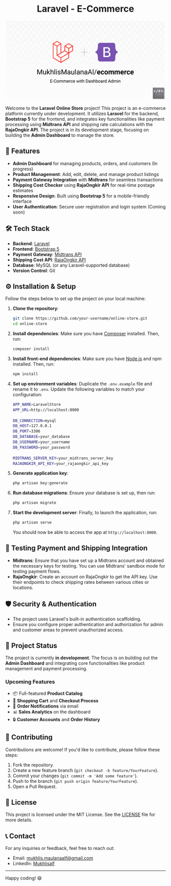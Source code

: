 <h1 align="center">Laravel - E-Commerce</h1>

![banner](banner-repo-github.png)

Welcome to the **Laravel Online Store** project! This project is an e-commerce platform currently under development. It utilizes **Laravel** for the backend, **Bootstrap 5** for the frontend, and integrates key functionalities like payment processing using **Midtrans API** and shipping rate calculations with the **RajaOngkir API**. The project is in its development stage, focusing on building the **Admin Dashboard** to manage the store.


## 🚀 Features

- **Admin Dashboard** for managing products, orders, and customers (In progress)
- **Product Management**: Add, edit, delete, and manage product listings
- **Payment Gateway Integration** with **Midtrans** for seamless transactions
- **Shipping Cost Checker** using **RajaOngkir API** for real-time postage estimates
- **Responsive Design**: Built using **Bootstrap 5** for a mobile-friendly interface
- **User Authentication**: Secure user registration and login system (Coming soon)

## 🛠️ Tech Stack

- **Backend**: [Laravel](https://laravel.com/)
- **Frontend**: [Bootstrap 5](https://getbootstrap.com/)
- **Payment Gateway**: [Midtrans API](https://midtrans.com/)
- **Shipping Cost API**: [RajaOngkir API](https://rajaongkir.com/)
- **Database**: MySQL (or any Laravel-supported database)
- **Version Control**: Git

## ⚙️ Installation & Setup

Follow the steps below to set up the project on your local machine:

1. **Clone the repository**:
    ```bash
    git clone https://github.com/your-username/online-store.git
    cd online-store
    ```

2. **Install dependencies**:
    Make sure you have [Composer](https://getcomposer.org/) installed. Then, run:
    ```bash
    composer install
    ```

3. **Install front-end dependencies**:
    Make sure you have [Node.js](https://nodejs.org/) and npm installed. Then, run:
    ```bash
    npm install
    ```

4. **Set up environment variables**:
    Duplicate the `.env.example` file and rename it to `.env`. Update the following variables to match your configuration:
    ```bash
    APP_NAME=LaravelStore
    APP_URL=http://localhost:8000

    DB_CONNECTION=mysql
    DB_HOST=127.0.0.1
    DB_PORT=3306
    DB_DATABASE=your_database
    DB_USERNAME=your_username
    DB_PASSWORD=your_password

    MIDTRANS_SERVER_KEY=your_midtrans_server_key
    RAJAONGKIR_API_KEY=your_rajaongkir_api_key
    ```

5. **Generate application key**:
    ```bash
    php artisan key:generate
    ```

6. **Run database migrations**:
    Ensure your database is set up, then run:
    ```bash
    php artisan migrate
    ```

7. **Start the development server**:
    Finally, to launch the application, run:
    ```bash
    php artisan serve
    ```

    You should now be able to access the app at `http://localhost:8000`.

## 🧪 Testing Payment and Shipping Integration

- **Midtrans**: Ensure that you have set up a Midtrans account and obtained the necessary keys for testing. You can use Midtrans' sandbox mode for testing payment flows.
- **RajaOngkir**: Create an account on RajaOngkir to get the API key. Use their endpoints to check shipping rates between various cities or locations.

## 🛡️ Security & Authentication

- The project uses Laravel's built-in authentication scaffolding.
- Ensure you configure proper authentication and authorization for admin and customer areas to prevent unauthorized access.

## 🌱 Project Status

The project is currently **in development**. The focus is on building out the **Admin Dashboard** and integrating core functionalities like product management and payment processing.

### Upcoming Features

- 📦 Full-featured **Product Catalog**
- 🛒 **Shopping Cart** and **Checkout Process**
- 📧 **Order Notifications** via email
- 📊 **Sales Analytics** on the dashboard
- 🔒 **Customer Accounts** and **Order History**

## 🤝 Contributing

Contributions are welcome! If you'd like to contribute, please follow these steps:

1. Fork the repository.
2. Create a new feature branch (`git checkout -b feature/YourFeature`).
3. Commit your changes (`git commit -m 'Add some feature'`).
4. Push to the branch (`git push origin feature/YourFeature`).
5. Open a Pull Request.

## 📝 License

This project is licensed under the MIT License. See the [LICENSE](LICENSE) file for more details.

## 📞 Contact

For any inquiries or feedback, feel free to reach out:

- Email: mukhlis.maulanaalf@gmail.com
- LinkedIn: [Mukhlisalf](www.linkedin.com/in/mukhlisalf)

---

Happy coding! 😄
